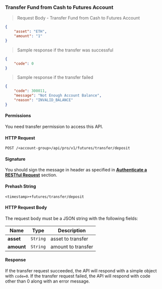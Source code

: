 ### Transfer Fund from Cash to Futures Account


> Request Body - Transfer Fund from Cash to Futures Account

```json
{
    "asset": "ETH",
    "amount": "1"
}
```

> Sample response if the transfer was successful

```json
{
    "code": 0
}
```

> Sample response if the transfer failed 

```json
{
    "code": 300011,
    "message": "Not Enough Account Balance",
    "reason": "INVALID_BALANCE"
}
```


#### Permissions 

You need transfer permission to access this API.

#### HTTP Request

`POST /<account-group>/api/pro/v1/futures/transfer/deposit`

#### Signature

You should sign the message in header as specified in [**Authenticate a RESTful Request**](#sign-a-request) section.

#### Prehash String

`<timestamp>+futures/transfer/deposit`

#### HTTP Request Body

The request body must be a JSON string with the following fields:

Name        | Type     | Description
----------- | -------- | -------------- 
**asset**   | `String` | asset to transfer
**amount**  | `String` | amount to transfer


#### Response

If the transfer request succeeded, the API will respond with a simple object with `code=0`. If the transfer request failed, the API 
will respond with code other than 0 along with an error message.
